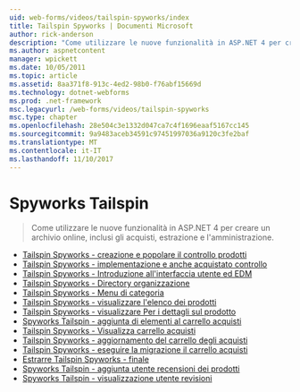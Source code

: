 ```yaml
---
uid: web-forms/videos/tailspin-spyworks/index
title: Tailspin Spyworks | Documenti Microsoft
author: rick-anderson
description: "Come utilizzare le nuove funzionalità in ASP.NET 4 per creare un archivio online, inclusi gli acquisti, estrazione e l'amministrazione."
ms.author: aspnetcontent
manager: wpickett
ms.date: 10/05/2011
ms.topic: article
ms.assetid: 8aa371f8-913c-4ed2-98b0-f76abf15669d
ms.technology: dotnet-webforms
ms.prod: .net-framework
msc.legacyurl: /web-forms/videos/tailspin-spyworks
msc.type: chapter
ms.openlocfilehash: 28e504c3e1332d047ca7c4f1696eaaf5167cc145
ms.sourcegitcommit: 9a9483aceb34591c97451997036a9120c3fe2baf
ms.translationtype: MT
ms.contentlocale: it-IT
ms.lasthandoff: 11/10/2017
---
```

<a name="tailspin-spyworks"></a>Spyworks Tailspin
====================
> Come utilizzare le nuove funzionalità in ASP.NET 4 per creare un archivio online, inclusi gli acquisti, estrazione e l'amministrazione.


- [Tailspin Spyworks - creazione e popolare il controllo prodotti](tailspin-spyworks-creating-and-using-the-popular-products-control.md)
- [Tailspin Spyworks - implementazione e anche acquistato controllo](tailspin-spyworks-implementing-and-using-the-also-purchased-control.md)
- [Tailspin Spyworks - Introduzione all'interfaccia utente ed EDM](tailspin-spyworks-intro-ui-and-edm.md)
- [Tailspin Spyworks - Directory organizzazione](tailspin-spyworks-directory-organization.md)
- [Tailspin Spyworks - Menu di categoria](tailspin-spyworks-category-menu.md)
- [Tailspin Spyworks - visualizzare l'elenco dei prodotti](tailspin-spyworks-display-the-product-list.md)
- [Tailspin Spyworks - visualizzare Per i dettagli sul prodotto](tailspin-spyworks-display-per-product-details.md)
- [Spyworks Tailspin - aggiunta di elementi al carrello acquisti](tailspin-spyworks-adding-items-to-the-shopping-cart.md)
- [Tailspin Spyworks - Visualizza carrello acquisti](tailspin-spyworks-display-shopping-cart.md)
- [Tailspin Spyworks - aggiornamento del carrello degli acquisti](tailspin-spyworks-update-the-shopping-cart.md)
- [Tailspin Spyworks - eseguire la migrazione il carrello acquisti](tailspin-spyworks-migrate-the-shopping-cart.md)
- [Estrarre Tailspin Spyworks - finale](tailspin-spyworks-final-check-out.md)
- [Spyworks Tailspin - aggiunta utente recensioni dei prodotti](tailspin-spyworks-adding-user-product-reviews.md)
- [Spyworks Tailspin - visualizzazione utente revisioni](tailspin-spyworks-displaying-user-reviews.md)
